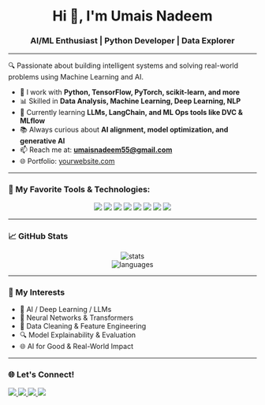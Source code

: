 <h1 align="center">Hi 👋, I'm Umais Nadeem </h1>
<h3 align="center">AI/ML Enthusiast | Python Developer | Data Explorer</h3>

---

🔍 Passionate about building intelligent systems and solving real-world problems using Machine Learning and AI.

- 🤖 I work with **Python, TensorFlow, PyTorch, scikit-learn, and more**
- 📊 Skilled in **Data Analysis, Machine Learning, Deep Learning, NLP**
- 🧠 Currently learning **LLMs, LangChain, and ML Ops tools like DVC & MLflow**
- 📚 Always curious about **AI alignment, model optimization, and generative AI**
- 📫 Reach me at: **umaisnadeem55@gmail.com**
- 🌐 Portfolio: [yourwebsite.com](https://yourwebsite.com)

---

### 🧠 My Favorite Tools & Technologies:

<p align="center">
  <img src="https://img.shields.io/badge/Python-3776AB?style=for-the-badge&logo=python&logoColor=white" />
  <img src="https://img.shields.io/badge/TensorFlow-FF6F00?style=for-the-badge&logo=tensorflow&logoColor=white" />
  <img src="https://img.shields.io/badge/PyTorch-EE4C2C?style=for-the-badge&logo=pytorch&logoColor=white" />
  <img src="https://img.shields.io/badge/scikit--learn-F7931E?style=for-the-badge&logo=scikit-learn&logoColor=white" />
  <img src="https://img.shields.io/badge/Pandas-150458?style=for-the-badge&logo=pandas&logoColor=white" />
  <img src="https://img.shields.io/badge/NumPy-013243?style=for-the-badge&logo=numpy&logoColor=white" />
  <img src="https://img.shields.io/badge/Matplotlib-11557C?style=for-the-badge&logo=matplotlib&logoColor=white" />
  <img src="https://img.shields.io/badge/Jupyter-F37626?style=for-the-badge&logo=jupyter&logoColor=white" />
</p>

---

### 📈 GitHub Stats

<p align="center">
  <img src="https://github-readme-stats.vercel.app/api?username=umaismu&show_icons=true&theme=radical" alt="stats" />
  <br />
  <img src="https://github-readme-stats.vercel.app/api/top-langs/?username=umaismu&layout=compact&theme=radical" alt="languages" />
</p>

---

### 🧩 My Interests

- 🤖 AI / Deep Learning / LLMs
- 🧬 Neural Networks & Transformers
- 🧹 Data Cleaning & Feature Engineering
- 🔍 Model Explainability & Evaluation
- 🌐 AI for Good & Real-World Impact

---

### 🌐 Let's Connect!

<p>
  <a href="https://linkedin.com/in/yourusername">
    <img src="https://img.shields.io/badge/LinkedIn-blue?style=for-the-badge&logo=linkedin&logoColor=white" />
  </a>
  <a href="https://twitter.com/yourusername">
    <img src="https://img.shields.io/badge/Twitter-black?style=for-the-badge&logo=twitter&logoColor=white" />
  </a>
  <a href="mailto:your.email@example.com">
    <img src="https://img.shields.io/badge/Email-D14836?style=for-the-badge&logo=gmail&logoColor=white" />
  </a>
  <a href="https://yourwebsite.com">
    <img src="https://img.shields.io/badge/Portfolio-000?style=for-the-badge&logo=vercel&logoColor=white" />
  </a>
</p>
